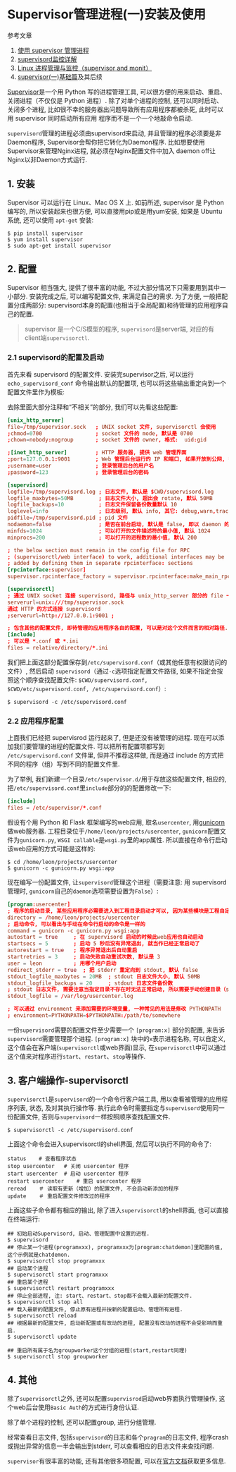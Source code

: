 # Supervisor管理进程(一)安装及使用

参考文章

1. [使用 supervisor 管理进程](http://www.ttlsa.com/linux/using-supervisor-control-program/)
2. [supervisord监控详解](http://www.2cto.com/os/201406/306622.html)
3. [Linux 进程管理与监控（supervisor and monit）](http://tchuairen.blog.51cto.com/3848118/1827716)
4. [supervisor(一)基础篇](http://lixcto.blog.51cto.com/4834175/1539136)及其后续

[Supervisor](http://supervisord.org)是一个用 Python 写的进程管理工具, 可以很方便的用来启动、重启、关闭进程（不仅仅是 Python 进程）. 除了对单个进程的控制, 还可以同时启动、关闭多个进程, 比如很不幸的服务器出问题导致所有应用程序都被杀死, 此时可以用 supervisor 同时启动所有应用
程序而不是一个一个地敲命令启动. 

`supervisord`管理的进程必须由supervisord来启动, 并且管理的程序必须要是非Daemon程序, Supervisor会帮你把它转化为Daemon程序. 比如想要使用Supervisor来管理Nginx进程, 就必须在Nginx配置文件中加入 daemon off让Nginx以非Daemon方式运行. 

## 1. 安装

Supervisor 可以运行在 Linux、Mac OS X 上. 如前所述, supervisor 是 Python 编写的, 所以安装起来也很方便, 可以直接用pip或是用yum安装, 如果是 Ubuntu 系统, 还可以使用 `apt-get` 安装:

```
$ pip install supervisor
$ yum install supervisor
$ sudo apt-get install supervisor
```

## 2. 配置

Supervisor 相当强大, 提供了很丰富的功能, 不过大部分情况下只需要用到其中一小部分. 安装完成之后, 可以编写配置文件, 来满足自己的需求. 为了方便, 一般把配置分成两部分: supervisord本身的配置(也相当于全局配置)和待管理的应用程序自己的配置. 

> supervisor 是一个C/S模型的程序, `supervisord`是server端, 对应的有client端`supervisorctl`.

### 2.1 supervisord的配置及启动

首先来看 supervisord 的配置文件. 安装完supervisor之后, 可以运行`echo_supervisord_conf` 命令输出默认的配置项, 也可以将这些输出重定向到一个配置文件里作为模板: 

去除里面大部分注释和“不相关”的部分, 我们可以先看这些配置: 

```conf
[unix_http_server]
file=/tmp/supervisor.sock   ; UNIX socket 文件, supervisorctl 会使用
;chmod=0700                 ; socket 文件的 mode, 默认是 0700
;chown=nobody:nogroup       ; socket 文件的 owner, 格式:  uid:gid

;[inet_http_server]         ; HTTP 服务器, 提供 web 管理界面
;port=127.0.0.1:9001        ; Web 管理后台运行的 IP 和端口, 如果开放到公网, 需要注意安全性
;username=user              ; 登录管理后台的用户名
;password=123               ; 登录管理后台的密码

[supervisord]
logfile=/tmp/supervisord.log ; 日志文件, 默认是 $CWD/supervisord.log
logfile_maxbytes=50MB        ; 日志文件大小, 超出会 rotate, 默认 50MB
logfile_backups=10           ; 日志文件保留备份数量默认 10
loglevel=info                ; 日志级别, 默认 info, 其它: debug,warn,trace
pidfile=/tmp/supervisord.pid ; pid 文件
nodaemon=false               ; 是否在前台启动, 默认是 false, 即以 daemon 的方式启动
minfds=1024                  ; 可以打开的文件描述符的最小值, 默认 1024
minprocs=200                 ; 可以打开的进程数的最小值, 默认 200

; the below section must remain in the config file for RPC
; (supervisorctl/web interface) to work, additional interfaces may be
; added by defining them in separate rpcinterface: sections
[rpcinterface:supervisor]
supervisor.rpcinterface_factory = supervisor.rpcinterface:make_main_rpcinterface

[supervisorctl]
; 通过 UNIX socket 连接 supervisord, 路径与 unix_http_server 部分的 file 一致
serverurl=unix:///tmp/supervisor.sock 
通过 HTTP 的方式连接 supervisord
;serverurl=http://127.0.0.1:9001 ; 

; 包含其他的配置文件, 即待管理的应用程序各自的配置, 可以是对这个文件而言的相对路径.
[include]
; 可以是 *.conf 或 *.ini
files = relative/directory/*.ini    
```

我们把上面这部分配置保存到`/etc/supervisord.conf`（或其他任意有权限访问的文件）, 然后启动 `supervisord`（通过`-c`选项指定配置文件路径, 如果不指定会按照这个顺序查找配置文件: `$CWD/supervisord.conf, $CWD/etc/supervisord.conf, /etc/supervisord.conf`）: 

```
$ supervisord -c /etc/supervisord.conf
```

### 2.2 应用程序配置

上面我们已经把 supervisrod 运行起来了, 但是还没有被管理的进程. 现在可以添加我们要管理的进程的配置文件. 可以把所有配置项都写到 `/etc/supervisord.conf` 文件里, 但并不推荐这样做, 而是通过 include 的方式把不同的程序（组）写到不同的配置文件里. 

为了举例, 我们新建一个目录`/etc/supervisor.d/`用于存放这些配置文件, 相应的, 把`/etc/supervisord.conf`里`include`部分的的配置修改一下: 

```conf
[include]
files = /etc/supervisor/*.conf
```

假设有个用 Python 和 Flask 框架编写的web应用, 取名`usercenter`, 用[gunicorn](http://gunicorn.org/)做web服务器. 工程目录位于`/home/leon/projects/usercenter`, `gunicorn`配置文件为`gunicorn.py`, `WSGI callable`是`wsgi.py`里的app属性. 所以直接在命令行启动该web应用的方式可能是这样的: 

```
$ cd /home/leon/projects/usercenter
$ gunicorn -c gunicorn.py wsgi:app
```

现在编写一份配置文件, 让`supervisord`管理这个进程（需要注意: 用 supervisord 管理时, `gunicorn`自己的`daemon`选项需要设置为`False`）: 

```conf
[program:usercenter]
; 程序的启动目录, 某些应用程序必需要进入到工程目录启动才可以, 因为某些模块是工程自定义的, 并未加入到系统中的模块搜索路径中.
directory = /home/leon/projects/usercenter 
; 启动命令, 可以看出与手动在命令行启动的命令是一样的
command = gunicorn -c gunicorn.py wsgi:app  
autostart = true     ; 在 supervisord 启动的时候此web应用也自动启动
startsecs = 5        ; 启动 5 秒后没有异常退出, 就当作已经正常启动了
autorestart = true   ; 程序异常退出后自动重启
startretries = 3     ; 启动失败自动重试次数, 默认是 3
user = leon          ; 用哪个用户启动
redirect_stderr = true  ; 把 stderr 重定向到 stdout, 默认 false
stdout_logfile_maxbytes = 20MB  ; stdout 日志文件大小, 默认 50MB
stdout_logfile_backups = 20     ; stdout 日志文件备份数
; stdout 日志文件, 需要注意当指定目录不存在时无法正常启动, 所以需要手动创建目录（supervisord 会自动创建日志文件）
stdout_logfile = /var/log/usercenter.log

; 可以通过 environment 来添加需要的环境变量, 一种常见的用法是修改 PYTHONPATH
; environment=PYTHONPATH=$PYTHONPATH:/path/to/somewhere
```

一份`supervisord`需要的配置文件至少需要一个 `[program:x]` 部分的配置, 来告诉`supervisord`需要管理那个进程. `[program:x]` 块中的`x`表示进程名称, 可以自定义, 这个值会在客户端(`supervisorctl`或web界面)显示, 在`supervisorctl`中可以通过这个值来对程序进行`start`、`restart`、`stop`等操作. 

## 3. 客户端操作-supervisorctl

`supervisorctl`是`supervisord`的一个命令行客户端工具, 用以查看被管理的应用程序列表, 状态, 及对其执行操作等. 执行此命令时需要指定与`supervisord`使用同一份配置文件, 否则与`supervisord`一样按照顺序查找配置文件. 

```
$ supervisorctl -c /etc/supervisord.conf
```

上面这个命令会进入supervisorctl的shell界面, 然后可以执行不同的命令了: 

```
status    # 查看程序状态
stop usercenter   # 关闭 usercenter 程序
start usercenter  # 启动 usercenter 程序
restart usercenter    # 重启 usercenter 程序
reread    ＃ 读取有更新（增加）的配置文件, 不会启动新添加的程序
update    ＃ 重启配置文件修改过的程序
```

上面这些子命令都有相应的输出, 除了进入`supervisorctl`的shell界面, 也可以直接在终端运行: 

```
## 初始启动Supervisord, 启动、管理配置中设置的进程. 
$ supervisord
## 停止某一个进程(programxxx), programxxx为[program:chatdemon]里配置的值, 这个示例就是chatdemon. 
$ supervisorctl stop programxxx
## 启动某个进程
$ supervisorctl start programxxx
## 重启某个进程
$ supervisorctl restart programxxx
## 停止全部进程, 注: start、restart、stop都不会载入最新的配置文件. 
$ supervisorctl stop all
## 载入最新的配置文件, 停止原有进程并按新的配置启动、管理所有进程. 
$ supervisorctl reload
## 根据最新的配置文件, 启动新配置或有改动的进程, 配置没有改动的进程不会受影响而重启. 
$ supervisorctl update

## 重启所有属于名为groupworker这个分组的进程(start,restart同理)
$ supervisorctl stop groupworker
```

## 4. 其他

除了`supervisorctl`之外, 还可以配置`supervisrod`启动web界面执行管理操作, 这个web后台使用`Basic Auth`的方式进行身份认证. 

除了单个进程的控制, 还可以配置group, 进行分组管理. 

经常查看日志文件, 包括`supervisord`的日志和各个`pragram`的日志文件, 程序crash或抛出异常的信息一半会输出到stderr, 可以查看相应的日志文件来查找问题. 

`supervisor`有很丰富的功能, 还有其他很多项配置, 可以在[官方文档](http://supervisord.org/index.html)获取更多信息.
